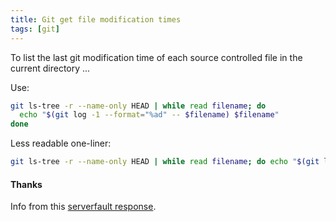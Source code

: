 ```yaml
---
title: Git get file modification times
tags: [git]
---
```


To list the last git modification time of each source controlled file in the current directory ...
<!--more-->
Use:

```bash
git ls-tree -r --name-only HEAD | while read filename; do
  echo "$(git log -1 --format="%ad" -- $filename) $filename"
done
```

Less readable one-liner:
```bash
git ls-tree -r --name-only HEAD | while read filename; do echo "$(git log -1 --format="%ad" -- $filename) $filename"; done
```

#### Thanks

Info from this [serverfault response](https://serverfault.com/a/401450).